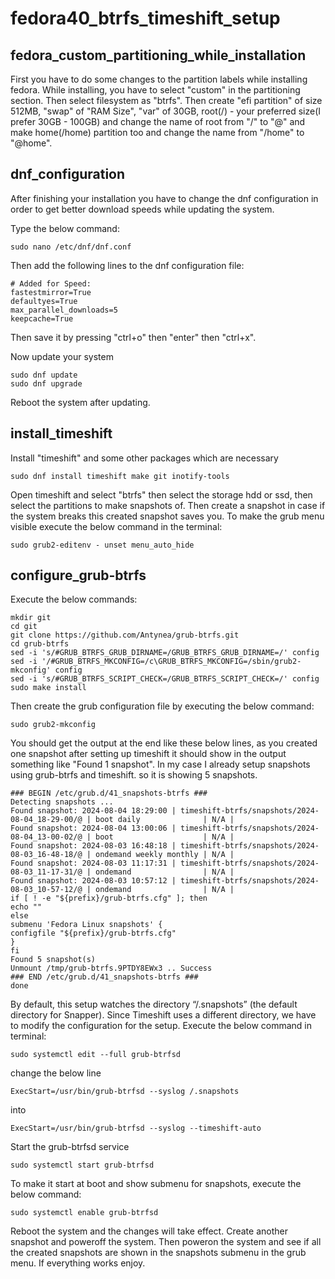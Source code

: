 
# fedora40_btrfs_timeshift_setup



## fedora_custom_partitioning_while_installation
First you have to do some changes to the partition labels while installing fedora. While installing, you have to select "custom" in the partitioning section. Then select filesystem as "btrfs". Then create "efi partition" of size 512MB, "swap" of "RAM Size", "var" of 30GB, root(/) - your preferred size(I prefer 30GB - 100GB) and change the name of root from "/" to "@" and make home(/home) partition too and change the name from "/home" to "@home".
## dnf_configuration
After finishing your installation you have to change the dnf configuration in order to get better download speeds while updating the system.

Type the below command:

    sudo nano /etc/dnf/dnf.conf
Then add the following lines to the dnf configuration file:
    
    # Added for Speed:
    fastestmirror=True
    defaultyes=True
    max_parallel_downloads=5
    keepcache=True

Then save it by pressing "ctrl+o" then "enter" then "ctrl+x".

Now update your system

    sudo dnf update
    sudo dnf upgrade
Reboot the system after updating.
## install_timeshift
Install "timeshift" and some other packages which are necessary

    sudo dnf install timeshift make git inotify-tools
Open timeshift and select "btrfs" then select the storage hdd or ssd, then select the partitions to make snapshots of. Then create a snapshot in case if the system breaks this created snapshot saves you. To make the grub menu visible execute the below command in the terminal:

    sudo grub2-editenv - unset menu_auto_hide
## configure_grub-btrfs
Execute the below commands:

    mkdir git
    cd git
    git clone https://github.com/Antynea/grub-btrfs.git
    cd grub-btrfs
    sed -i 's/#GRUB_BTRFS_GRUB_DIRNAME=/GRUB_BTRFS_GRUB_DIRNAME=/' config
    sed -i '/#GRUB_BTRFS_MKCONFIG=/c\GRUB_BTRFS_MKCONFIG=/sbin/grub2-mkconfig' config
    sed -i 's/#GRUB_BTRFS_SCRIPT_CHECK=/GRUB_BTRFS_SCRIPT_CHECK=/' config
    sudo make install
Then create the grub configuration file by executing the below command:

    sudo grub2-mkconfig
You should get the output at the end like these below lines, as you created one snapshot after setting up timeshift it should show in the output something like "Found 1 snapshot". In my case I already setup snapshots using grub-btrfs and timeshift. so it is showing 5 snapshots.

    ### BEGIN /etc/grub.d/41_snapshots-btrfs ###
    Detecting snapshots ...
    Found snapshot: 2024-08-04 18:29:00 | timeshift-btrfs/snapshots/2024-08-04_18-29-00/@ | boot daily              | N/A |
    Found snapshot: 2024-08-04 13:00:06 | timeshift-btrfs/snapshots/2024-08-04_13-00-02/@ | boot                    | N/A |
    Found snapshot: 2024-08-03 16:48:18 | timeshift-btrfs/snapshots/2024-08-03_16-48-18/@ | ondemand weekly monthly | N/A |
    Found snapshot: 2024-08-03 11:17:31 | timeshift-btrfs/snapshots/2024-08-03_11-17-31/@ | ondemand                | N/A |
    Found snapshot: 2024-08-03 10:57:12 | timeshift-btrfs/snapshots/2024-08-03_10-57-12/@ | ondemand                | N/A |
    if [ ! -e "${prefix}/grub-btrfs.cfg" ]; then
    echo ""
    else
    submenu 'Fedora Linux snapshots' {
    configfile "${prefix}/grub-btrfs.cfg"
    }
    fi
    Found 5 snapshot(s)
    Unmount /tmp/grub-btrfs.9PTDY8EWx3 .. Success
    ### END /etc/grub.d/41_snapshots-btrfs ###
    done
By default, this setup watches the directory “/.snapshots” (the default directory for Snapper). Since Timeshift uses a different directory, we have to modify the configuration for the setup.
Execute the below command in terminal:

    sudo systemctl edit --full grub-btrfsd
change the below line

    ExecStart=/usr/bin/grub-btrfsd --syslog /.snapshots
into

    ExecStart=/usr/bin/grub-btrfsd --syslog --timeshift-auto
Start the grub-btrfsd service

    sudo systemctl start grub-btrfsd
To make it start at boot and show submenu for snapshots, execute the below command:

    sudo systemctl enable grub-btrfsd
Reboot the system and the changes will take effect. Create another snapshot and poweroff the system. Then poweron the system and see if all the created snapshots are shown in the snapshots submenu in the grub menu. If everything works enjoy.


